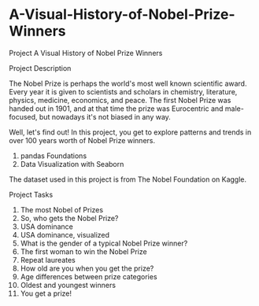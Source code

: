 # A-Visual-History-of-Nobel-Prize-Winners
Project A Visual History of Nobel Prize Winners

Project Description

The Nobel Prize is perhaps the world's most well known scientific award. Every year it is given to scientists and scholars in chemistry, literature, physics, medicine, economics, and peace. The first Nobel Prize was handed out in 1901, and at that time the prize was Eurocentric and male-focused, but nowadays it's not biased in any way. 

Well, let's find out! In this project, you get to explore patterns and trends in over 100 years worth of Nobel Prize winners.



1. pandas Foundations
2. Data Visualization with Seaborn

The dataset used in this project is from The Nobel Foundation on Kaggle.

Project Tasks

1. The most Nobel of Prizes
2. So, who gets the Nobel Prize?
3. USA dominance
4. USA dominance, visualized
5. What is the gender of a typical Nobel Prize winner?
6. The first woman to win the Nobel Prize
7. Repeat laureates
8. How old are you when you get the prize?
9. Age differences between prize categories
10. Oldest and youngest winners
11. You get a prize!
